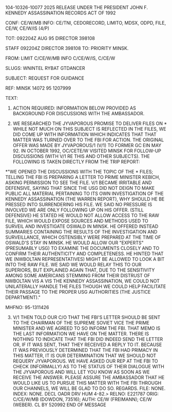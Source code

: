 104-10326-10077
2025 RELEASE UNDER THE PRESIDENT JOHN F. KENNEDY ASSASSINATION RECORDS ACT OF 1992

CONF: CE/W/MB INFO: CE/TNI, CEDORECORD, LIMITO, MDSX, ODPD, FILE, CE/W, CE/W/IS (4/P)

TOT: 092204Z AUG 95 DIRECTOR 398108

STAFF 092204Z DIRECTOR 398108
TO: PRIORITY MINSK.

FROM: LIMIT C/CE/W/MB INFO C/CE/W/IS, C/CE/W

SLUGS: WNINTEL RYBAT GTDANCER

SUBJECT: REQUEST FOR GUIDANCE

REF: MINSK 14072 95 1207999

TEXT:

1. ACTION REQUIRED: INFORMATION BELOW PROVIDED AS BACKGROUND FOR DISCUSSIONS WITH THE AMBASSADOR.

2. WE RESEARCHED THE JYVAPOROUS PROMISE TO DELIVER FILES ON *<LEE HARVEY OSWALD.> WHILE NOT MUCH ON THIS SUBJECT IS REFLECTED IN THE FILES, WE DID COME UP WITH INFORMATION WHICH INDICATES THAT THAT MATTER WAS TURNED OVER TO THE FBI FOR ACTION. THE ORIGINAL OFFER WAS MADE BY JYVAPOROUS/1 (V/1) TO FORMER GC EIN MAY 92. IN OCTOBER 1992, OC/CETE/W VISITED MINSK FOR FOLLOW-UP DISCUSSIONS (WITH V/1 RE THIS AND OTHER SUBJECTS). THE FOLLOWING IS TAKEN DIRECTLY FROM THE TRIP REPORT:

*"WE OPENED THE DISCUSSIONS WITH THE TOPIC OF THE <LEE HARVEY> *<OSWALD> FILES; TELLING THE FBI IS PREPARING A LETTER TO PRIME MINISTER KEBICH, ASKING PERMISSION TO SEE THE FILE. V/1 BECAME IRRITABLE AND DEFENSIVE, SAYING THAT SINCE THE USG DID NOT DEIGN TO MAKE PUBLIC ALL MATERIAL PERTAINING TO ITS OWN INVESTIGATION OF THE KENNEDY ASSASSINATION (THE WARREN REPORT), WHY SHOULD HE BE PRESSED INTO SURRENDERING HIS FILE. WE SAID NO PRESSURE IS INVOLVED WE ARE ONLY FOLLOWING UP ON HIS OFFER. (STILL DEFENSIVE) HE STATED HE WOULD NOT ALLOW ACCESS TO THE RAW FILE, WHICH WOULD EXPOSE SOURCES AND METHODS USED TO SURVEIL AND INVESTIGATE OSWALD IN MINSK. HE OFFERED INSTEAD SUMMARIES CONTAINING THE RESULTS OF THE INVESTIGATION AND SURVEILLANCE, WHICH OSTENSIBLY WERE PREPARED AT THE TIME OF OSWALD'S STAY IN MINSK. HE WOULD ALLOW OUR "EXPERTS" (PRESUMABLY USG) TO EXAMINE THE DOCUMENTS CLOSELY AND TO CONFIRM THEIR AUTHENTICITY AND COMPLETENESS. HE HINTED THAT WE (NWBOLTAN REPRESENTATIVES) MIGHT BE ALLOWED TO LOOK A BIT INTO THE RAW FILE. WE SAID WE WOULD RELAY THIS TO OUR SUPERIORS, BUT EXPLAINED AGAIN THAT, DUE TO THE SENSITIVITY AMONG SOME AMERICANS STEMMING FROM THEIR DISTRUST OF NWBOLTAN VIS A VIS THE KENNEDY ASSASSINATION, WE COULD NOT UNILATERALLY HANDLE THE FILES THOUGH WE COULD HELP FACILITATE THEIR PASSAGE TO THE PROPER USG AUTHORITIES (THE JUSTICE DEPARTMENT)."

MHFNO: 95-1311426

3. V/1 THEN TOLD OUR C/O THAT THE FBI'S LETTER SHOULD BE SENT TO THE CHAIRMAN OF THE SUPREME SOVIET VICE THE PRIME MINISTER AND WE AGREED TO SO INFORM THE FBI. THAT MEMO IS THE LAST INFORMATION WE HAVE ON THE MATTER. THERE IS NOTHING TO INDICATE THAT THE FBI DID INDEED SEND THE LETTER OR, IF IT WAS SENT, THAT THEY RECEIVED A REPLY TO IT. BECAUSE IT WAS PREVIOUSLY DETERMINED THAT THE FBI HAD PRIMACY IN THIS MATTER, IT IS OUR DETERMINATION THAT WE SHOULD NOT REQUERY JYVAPOROUS. WE HAVE ASKED OUR REP AT THE FBI TO CHECK (INFORMALLY) AS TO THE STATUS OF THEIR DIALOGUE WITH THE JYVAPOROUS AND WILL LET YOU KNOW AS SOON AS WE RECEIVE THE ANSWER. PLEASE ASSURE THE AMBASSADOR THAT HE WOULD LIKE US TO PURSUE THIS MATTER WITH THE FBI THROUGH OUR CHANNELS, WE WILL BE GLAD TO DO SO. REGARDS.
FILE: NONE. INDEX: NONE. DECL OADR DRV HUM 4-82.>
RELNO: E221787
ORIG: C/CE/W/MB (DOWDON, 73516); AUTH: CE/W (FREIMANN); CE/W (WEBER). CL BY 520992
END OF MESSAGE

